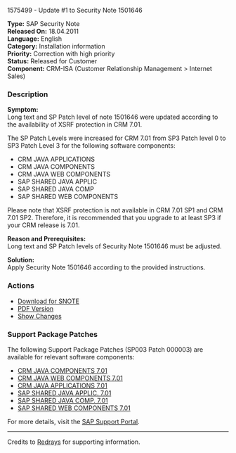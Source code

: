 1575499 - Update #1 to Security Note 1501646

**Type:** SAP Security Note  
**Released On:** 18.04.2011  
**Language:** English  
**Category:** Installation information  
**Priority:** Correction with high priority  
**Status:** Released for Customer  
**Component:** CRM-ISA (Customer Relationship Management > Internet Sales)

### Description

**Symptom:**  
Long text and SP Patch level of note 1501646 were updated according to the availability of XSRF protection in CRM 7.01.

The SP Patch Levels were increased for CRM 7.01 from SP3 Patch level 0 to SP3 Patch Level 3 for the following software components:
- CRM JAVA APPLICATIONS
- CRM JAVA COMPONENTS
- CRM JAVA WEB COMPONENTS
- SAP SHARED JAVA APPLIC
- SAP SHARED JAVA COMP
- SAP SHARED WEB COMPONENTS

Please note that XSRF protection is not available in CRM 7.01 SP1 and CRM 7.01 SP2. Therefore, it is recommended that you upgrade to at least SP3 if your CRM release is 7.01.

**Reason and Prerequisites:**  
Long text and SP Patch levels of Security Note 1501646 must be adjusted.

**Solution:**  
Apply Security Note 1501646 according to the provided instructions.

### Actions

- [Download for SNOTE](https://notesdownloads.sap.com/note/0040000017200382017)
- [PDF Version](https://userapps.support.sap.com/sap/support/sfm/notes/print/0001575499?language=en-US&token=E555702055AA780D05EB27C7C1B81FD9)
- [Show Changes](https://me.sap.com/notesLatestChanges/0001575499/E/diff)

### Support Package Patches

The following Support Package Patches (SP003 Patch 000003) are available for relevant software components:

- [CRM JAVA COMPONENTS 7.01](https://userapps.support.sap.com/sap/support/swdc/notes?cvnr=01200615320200014673&support_package=SP003&patch_level=000003)
- [CRM JAVA WEB COMPONENTS 7.01](https://userapps.support.sap.com/sap/support/swdc/notes?cvnr=01200615320200014674&support_package=SP003&patch_level=000003)
- [CRM JAVA APPLICATIONS 7.01](https://userapps.support.sap.com/sap/support/swdc/notes?cvnr=01200615320200014677&support_package=SP003&patch_level=000003)
- [SAP SHARED JAVA APPLIC. 7.01](https://userapps.support.sap.com/sap/support/swdc/notes?cvnr=01200615320200014756&support_package=SP003&patch_level=000003)
- [SAP SHARED JAVA COMP. 7.01](https://userapps.support.sap.com/sap/support/swdc/notes?cvnr=01200615320200014757&support_package=SP003&patch_level=000003)
- [SAP SHARED WEB COMPONENTS 7.01](https://userapps.support.sap.com/sap/support/swdc/notes?cvnr=01200615320200014758&support_package=SP003&patch_level=000003)

For more details, visit the [SAP Support Portal](https://me.sap.com/).

---

Credits to [Redrays](https://redrays.io) for supporting information.